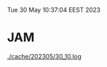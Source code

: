 Tue 30 May 10:37:04 EEST 2023
# JAM
<a href='./cache/202305/30_10.log'>./cache/202305/30_10.log</a>
